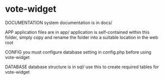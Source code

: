 vote-widget
===========

DOCUMENTATION
system documentation is in docs/

APP
application files are in app/
application is self-contained within this folder, simply copy and rename the folder into a suitable location in the web root

CONFIG
you must configure database setting in config.php before using vote-widget

DATABASE
database structure is in sql/
use this to create required tables for vote-widget


